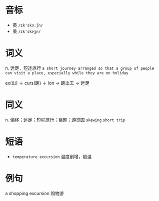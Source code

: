 # 音标

- 英 `/ɪk'skɜːʃn/`
- 美 `/ɪk'skɝʒn/`

# 词义

n. 远足，短途旅行
`a short journey arranged so that a group of people can visit a place, especially while they are on holiday`



ex(出) ＋ curs(跑) ＋ ion → 跑出去 → 远足

# 同义

n. 偏移；远足；短程旅行；离题；游览圆
`skewing` `short trip`

# 短语

- `temperature excursion` 温度剧增，超温

# 例句

a shopping excursion
购物游


